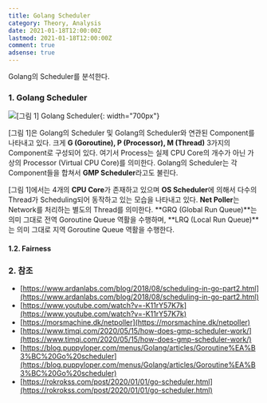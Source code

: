 ```yaml
---
title: Golang Scheduler
category: Theory, Analysis
date: 2021-01-18T12:00:00Z
lastmod: 2021-01-18T12:00:00Z
comment: true
adsense: true
---
```


Golang의 Scheduler를 분석한다.

### 1. Golang Scheduler

![[그림 1] Golang Scheduler]({{site.baseurl}}/images/theory_analysis/Golang_Scheduler/Golang_Scheduler.PNG){: width="700px"}

[그림 1]은 Golang의 Scheduler 및 Golang의 Scheduler와 연관된 Component를 나타내고 있다. 크게 **G (Goroutine), P (Processor), M (Thread)** 3가지의 Component로 구성되어 있다. 여기서 Process는 실제 CPU Core의 개수가 아닌 가상의 Processor (Virtual CPU Core)를 의미한다. Golang의 Scheduler는 각 Component들을 합쳐서 **GMP Scheduler**라고도 불린다.

[그림 1]에서는 4개의 **CPU Core**가 존재하고 있으며 **OS Scheduler**에 의해서 다수의 Thread가 Scheduling되어 동작하고 있는 모습을 나타내고 있다. **Net Poller**는 Network를 처리하는 별도의 Thread를 의미한다. **GRQ (Global Run Queue)**는 의미 그대로 전역 Goroutine Queue 역활을 수행하며, **LRQ (Local Run Queue)**는 의미 그대로 지역 Goroutine Queue 역활을 수행한다.

#### 1.2. Fairness

### 2. 참조

* [https://www.ardanlabs.com/blog/2018/08/scheduling-in-go-part2.html](https://www.ardanlabs.com/blog/2018/08/scheduling-in-go-part2.html)
* [https://www.youtube.com/watch?v=-K11rY57K7k](https://www.youtube.com/watch?v=-K11rY57K7k)
* [https://morsmachine.dk/netpoller](https://morsmachine.dk/netpoller)
* [https://www.timqi.com/2020/05/15/how-does-gmp-scheduler-work/](https://www.timqi.com/2020/05/15/how-does-gmp-scheduler-work/)
* [https://blog.puppyloper.com/menus/Golang/articles/Goroutine%EA%B3%BC%20Go%20scheduler](https://blog.puppyloper.com/menus/Golang/articles/Goroutine%EA%B3%BC%20Go%20scheduler)
* [https://rokrokss.com/post/2020/01/01/go-scheduler.html](https://rokrokss.com/post/2020/01/01/go-scheduler.html)

